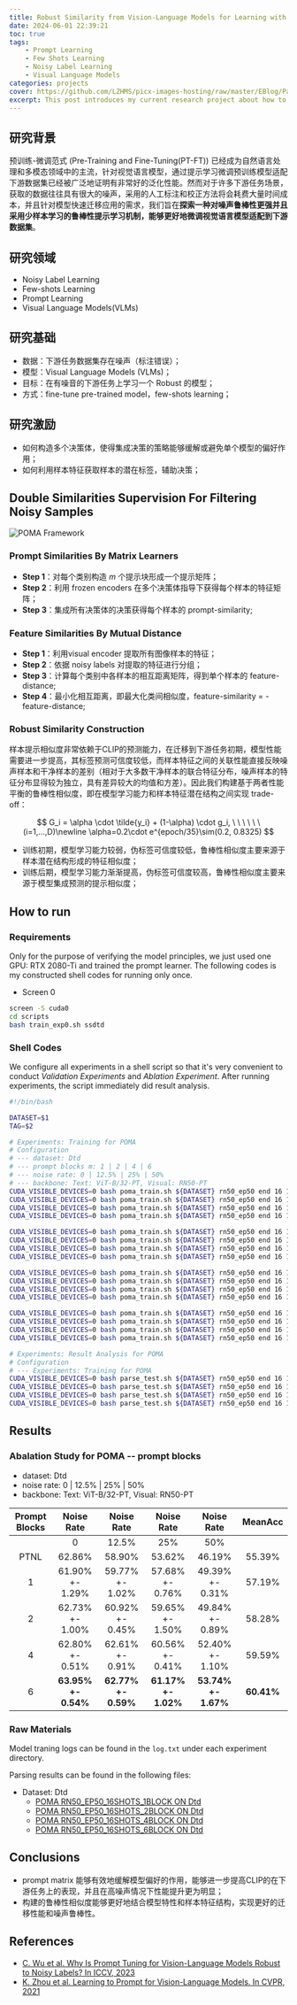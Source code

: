 ```yaml
---
title: Robust Similarity from Vision-Language Models for Learning with Noisy Labels
date: 2024-06-01 22:39:21
toc: true
tags:
    - Prompt Learning
    - Few Shots Learning
    - Noisy Label Learning
    - Visual Language Models
categories: projects
cover: https://github.com/LZHMS/picx-images-hosting/raw/master/EBlog/Paper/MutualDistance.5fkgzddyoi.webp
excerpt: This post introduces my current research project about how to construct two similarities for better filtering noisy samples and pseudo labels enhancement with the balance between model ability and feature structures.
---
```

## 研究背景

预训练-微调范式 (Pre-Training and Fine-Tuning(PT-FT)) 已经成为自然语言处理和多模态领域中的主流，针对视觉语言模型，通过提示学习微调预训练模型适配下游数据集已经被广泛地证明有非常好的泛化性能。然而对于许多下游任务场景，获取的数据往往具有很大的噪声，采用的人工标注和校正方法将会耗费大量时间成本，并且针对模型快速迁移应用的需求，我们旨在**探索一种对噪声鲁棒性更强并且采用少样本学习的鲁棒性提示学习机制，能够更好地微调视觉语言模型适配到下游数据集**。

## 研究领域

+ Noisy Label Learning
+ Few-shots Learning
+ Prompt Learning
+ Visual Language Models(VLMs)

## 研究基础

+ 数据：下游任务数据集存在噪声（标注错误）；
+ 模型：Visual Language Models (VLMs)；
+ 目标：在有噪音的下游任务上学习一个 Robust 的模型；
+ 方式：fine-tune pre-trained model，few-shots learning；

## 研究激励

+ 如何构造多个决策体，使得集成决策的策略能够缓解或避免单个模型的偏好作用；
+ 如何利用样本特征获取样本的潜在标签，辅助决策；

## Double Similarities Supervision For Filtering Noisy Samples

<img src="https://cdn.jsdelivr.net/gh/LZHMS/picx-images-hosting@master/ZBlog/PDFImage/Framework_V1.361eyqxfdw.webp" alt="POMA Framework" />

### Prompt Similarities By Matrix Learners

+ **Step 1**：对每个类别构造 $m$ 个提示块形成一个提示矩阵；
+ **Step 2**：利用 frozen encoders 在多个决策体指导下获得每个样本的特征矩阵；
+ **Step 3**：集成所有决策体的决策获得每个样本的 prompt-similarity;

### Feature Similarities By Mutual Distance

+ **Step 1**：利用visual encoder 提取所有图像样本的特征；
+ **Step 2**：依据 noisy labels 对提取的特征进行分组；
+ **Step 3**：计算每个类别中各样本的相互距离矩阵，得到单个样本的 feature-distance;
+ **Step 4**：最小化相互距离，即最大化类间相似度，feature-similarity = - feature-distance;

### Robust Similarity Construction

样本提示相似度非常依赖于CLIP的预测能力，在迁移到下游任务初期，模型性能需要进一步提高，其标签预测可信度较低，而样本特征之间的关联性能直接反映噪声样本和干净样本的差别（相对于大多数干净样本的联合特征分布，噪声样本的特征分布显得较为独立，具有差异较大的均值和方差）。因此我们构建基于两者性能平衡的鲁棒性相似度，即在模型学习能力和样本特征潜在结构之间实现 trade-off：

$$
G_i = \alpha \cdot \tilde{y_i} + (1-\alpha) \cdot g_i, \ \ \ \ \ \ (i=1,...,D)\newline
\alpha=0.2\cdot e^{epoch/35}\sim(0.2, 0.8325)
$$

+ 训练初期，模型学习能力较弱，伪标签可信度较低，鲁棒性相似度主要来源于样本潜在结构形成的特征相似度；
+ 训练后期，模型学习能力渐渐提高，伪标签可信度较高，鲁棒性相似度主要来源于模型集成预测的提示相似度；

## How to run

### Requirements

Only for the purpose of verifying the model principles, we just used one GPU: RTX 2080-Ti and trained the prompt learner. The following codes is my constructed shell codes for running only once.

+ Screen 0

```bash
screen -S cuda0
cd scripts
bash train_exp0.sh ssdtd
```

### Shell Codes

We configure all experiments in a shell script so that it's very convenient to conduct _Validation Experiments_ and _Ablation Experiment_. After running experiments, the script immediately did result analysis.

```bash
#!/bin/bash

DATASET=$1
TAG=$2

# Experiments: Training for POMA
# Configuration
# --- dataset: Dtd
# --- prompt blocks m: 1 | 2 | 4 | 6
# --- noise rate: 0 | 12.5% | 25% | 50%
# --- backbone: Text: ViT-B/32-PT, Visual: RN50-PT
CUDA_VISIBLE_DEVICES=0 bash poma_train.sh ${DATASET} rn50_ep50 end 16 16 1 False True rn50_random_init${TAG} 0
CUDA_VISIBLE_DEVICES=0 bash poma_train.sh ${DATASET} rn50_ep50 end 16 16 1 False True rn50_random_init${TAG} 2
CUDA_VISIBLE_DEVICES=0 bash poma_train.sh ${DATASET} rn50_ep50 end 16 16 1 False True rn50_random_init${TAG} 4
CUDA_VISIBLE_DEVICES=0 bash poma_train.sh ${DATASET} rn50_ep50 end 16 16 1 False True rn50_random_init${TAG} 8

CUDA_VISIBLE_DEVICES=0 bash poma_train.sh ${DATASET} rn50_ep50 end 16 16 2 False True rn50_random_init${TAG} 0
CUDA_VISIBLE_DEVICES=0 bash poma_train.sh ${DATASET} rn50_ep50 end 16 16 2 False True rn50_random_init${TAG} 2
CUDA_VISIBLE_DEVICES=0 bash poma_train.sh ${DATASET} rn50_ep50 end 16 16 2 False True rn50_random_init${TAG} 4
CUDA_VISIBLE_DEVICES=0 bash poma_train.sh ${DATASET} rn50_ep50 end 16 16 2 False True rn50_random_init${TAG} 8

CUDA_VISIBLE_DEVICES=0 bash poma_train.sh ${DATASET} rn50_ep50 end 16 16 4 False True rn50_random_init${TAG} 0
CUDA_VISIBLE_DEVICES=0 bash poma_train.sh ${DATASET} rn50_ep50 end 16 16 4 False True rn50_random_init${TAG} 2
CUDA_VISIBLE_DEVICES=0 bash poma_train.sh ${DATASET} rn50_ep50 end 16 16 4 False True rn50_random_init${TAG} 4
CUDA_VISIBLE_DEVICES=0 bash poma_train.sh ${DATASET} rn50_ep50 end 16 16 4 False True rn50_random_init${TAG} 8

CUDA_VISIBLE_DEVICES=0 bash poma_train.sh ${DATASET} rn50_ep50 end 16 16 6 False True rn50_random_init${TAG} 0
CUDA_VISIBLE_DEVICES=0 bash poma_train.sh ${DATASET} rn50_ep50 end 16 16 6 False True rn50_random_init${TAG} 2
CUDA_VISIBLE_DEVICES=0 bash poma_train.sh ${DATASET} rn50_ep50 end 16 16 6 False True rn50_random_init${TAG} 4
CUDA_VISIBLE_DEVICES=0 bash poma_train.sh ${DATASET} rn50_ep50 end 16 16 6 False True rn50_random_init${TAG} 8

# Experiments: Result Analysis for POMA
# Configuration
# --- Experiments: Training for POMA
CUDA_VISIBLE_DEVICES=0 bash parse_test.sh ${DATASET} rn50_ep50 end 16 16 1 False True rn50_random_init${TAG}
CUDA_VISIBLE_DEVICES=0 bash parse_test.sh ${DATASET} rn50_ep50 end 16 16 2 False True rn50_random_init${TAG}
CUDA_VISIBLE_DEVICES=0 bash parse_test.sh ${DATASET} rn50_ep50 end 16 16 4 False True rn50_random_init${TAG}
CUDA_VISIBLE_DEVICES=0 bash parse_test.sh ${DATASET} rn50_ep50 end 16 16 6 False True rn50_random_init${TAG}
```

## Results

### Abalation Study for POMA -- prompt blocks

+ dataset: Dtd
+ noise rate: 0 | 12.5% | 25% | 50%
+ backbone: Text: ViT-B/32-PT, Visual: RN50-PT

| Prompt Blocks |        Noise Rate        |        Noise Rate        |        Noise Rate        |        Noise Rate        |     MeanAcc     |
| :-----------: | :-----------------------: | :-----------------------: | :-----------------------: | :-----------------------: | :--------------: |
|              |             0             |           12.5%           |            25%            |            50%            |                  |
|     PTNL     |          62.86%          |          58.90%          |          53.62%          |          46.19%          |      55.39%      |
|       1       |      61.90% +- 1.29%      |      59.77% +- 1.02%      |      57.68% +- 0.76%      |      49.39% +- 0.31%      |      57.19%      |
|       2       |      62.73% +- 1.00%      |      60.92% +- 0.45%      |      59.65% +- 1.50%      |      49.84% +- 0.89%      |      58.28%      |
|       4       |      62.80% +- 0.51%      |      62.61% +- 0.91%      |      60.56% +- 0.41%      |      52.40% +- 1.10%      |      59.59%      |
|       6       | **63.95% +- 0.54%** | **62.77% +- 0.59%** | **61.17% +- 1.02%** | **53.74% +- 1.67%** | **60.41%** |

### Raw Materials

Model traning logs can be found in the `log.txt` under each experiment directory.

Parsing results can be found in the following files:

+ Dataset: Dtd
  + [POMA RN50_EP50_16SHOTS_1BLOCK ON Dtd](https://github.com/LZHMS/POMA/tree/main/output/ssdtd/POMA/1block_analysis.txt)
  + [POMA RN50_EP50_16SHOTS_2BLOCK ON Dtd](https://github.com/LZHMS/POMA/tree/main/output/ssdtd/POMA/2block_analysis.txt)
  + [POMA RN50_EP50_16SHOTS_4BLOCK ON Dtd](https://github.com/LZHMS/POMA/tree/main/output/ssdtd/POMA/4block_analysis.txt)
  + [POMA RN50_EP50_16SHOTS_6BLOCK ON Dtd](https://github.com/LZHMS/POMA/tree/main/output/ssdtd/POMA/6block_analysis.txt)

## Conclusions

+ prompt matrix 能够有效地缓解模型偏好的作用，能够进一步提高CLIP的在下游任务上的表现，并且在高噪声情况下性能提升更为明显；
+ 构建的鲁棒性相似度能够更好地结合模型特性和样本特征结构，实现更好的迁移性能和噪声鲁棒性。

## References

+ [C. Wu et al. Why Is Prompt Tuning for Vision-Language Models Robust to Noisy Labels? In ICCV, 2023](https://arxiv.org/abs/2307.11978)
+ [K. Zhou et al. Learning to Prompt for Vision-Language Models. In CVPR, 2021](https://arxiv.org/abs/2109.01134)

